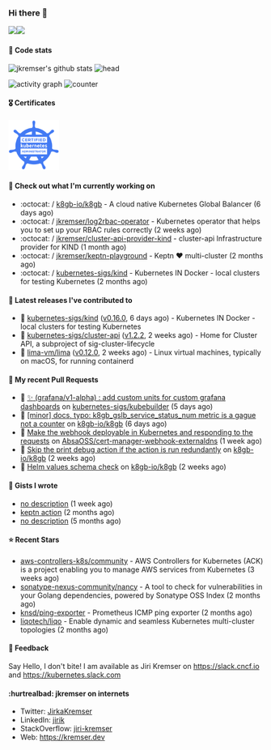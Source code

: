 ### Hi there 👋

 <img src="./b.gif" width="300px"><img src="./b.gif" width="300px">

#### 📱 Code stats

![jkremser's github stats](https://github-readme-stats.vercel.app/api?username=jkremser&count_private=true&show_icons=true&hide_border=false&theme=tokyonight&title_color=5bcdec&bg_color=0d1117&border_radius=false) ![head](https://user-images.githubusercontent.com/535866/175570014-71166aaa-95f7-4a4f-869c-93a16481de4e.jpeg)


![activity graph](https://activity-graph.herokuapp.com/graph?username=jkremser&theme=react-dark)
![counter](https://komarev.com/ghpvc/?username=jkremser&color=5bcdec&style=for-the-badge)

#### 🎖 Certificates
<p align="left"><a href="https://www.credly.com/badges/8ca716d9-fa9b-42e6-b4a1-ad043baf5396/public_url">
<img src="https://raw.githubusercontent.com/cncf/artwork/master/other/cka/color/kubernetes-cka-color.png" alt="https://www.credly.com/badges/8ca716d9-fa9b-42e6-b4a1-ad043baf5396/public_url" width="100" height="100"/> </a>
</p>

#### 👷 Check out what I'm currently working on

- :octocat: / [k8gb-io/k8gb](https://github.com/k8gb-io/k8gb) - A cloud native Kubernetes Global Balancer (6 days ago)
- :octocat: / [jkremser/log2rbac-operator](https://github.com/jkremser/log2rbac-operator) - Kubernetes operator that helps you to set up your RBAC rules correctly (2 weeks ago)
- :octocat: / [jkremser/cluster-api-provider-kind](https://github.com/jkremser/cluster-api-provider-kind) - cluster-api Infrastructure provider for KIND (1 month ago)
- :octocat: / [jkremser/keptn-playground](https://github.com/jkremser/keptn-playground) - Keptn ♥ multi-cluster (2 months ago)
- :octocat: / [kubernetes-sigs/kind](https://github.com/kubernetes-sigs/kind) - Kubernetes IN Docker - local clusters for testing Kubernetes (2 months ago)

#### 🔭 Latest releases I've contributed to

- 🎉 [kubernetes-sigs/kind](https://github.com/kubernetes-sigs/kind) ([v0.16.0](https://github.com/kubernetes-sigs/kind/releases/tag/v0.16.0), 6 days ago) - Kubernetes IN Docker - local clusters for testing Kubernetes
- 🎉 [kubernetes-sigs/cluster-api](https://github.com/kubernetes-sigs/cluster-api) ([v1.2.2](https://github.com/kubernetes-sigs/cluster-api/releases/tag/v1.2.2), 2 weeks ago) - Home for Cluster API, a subproject of sig-cluster-lifecycle
- 🎉 [lima-vm/lima](https://github.com/lima-vm/lima) ([v0.12.0](https://github.com/lima-vm/lima/releases/tag/v0.12.0), 2 weeks ago) - Linux virtual machines, typically on macOS, for running containerd

#### 🔨 My recent Pull Requests

- 💪 [:sparkles: (grafana/v1-alpha) : add custom units for custom grafana dashboards](https://github.com/kubernetes-sigs/kubebuilder/pull/2965) on [kubernetes-sigs/kubebuilder](https://github.com/kubernetes-sigs/kubebuilder) (5 days ago)
- 💪 [[minor] docs, typo: k8gb_gslb_service_status_num metric is a gague not a counter](https://github.com/k8gb-io/k8gb/pull/957) on [k8gb-io/k8gb](https://github.com/k8gb-io/k8gb) (6 days ago)
- 💪 [Make the webhook deployable in Kubernetes and responding to the requests](https://github.com/AbsaOSS/cert-manager-webhook-externaldns/pull/1) on [AbsaOSS/cert-manager-webhook-externaldns](https://github.com/AbsaOSS/cert-manager-webhook-externaldns) (1 week ago)
- 💪 [Skip the print debug action if the action is run redundantly](https://github.com/k8gb-io/k8gb/pull/952) on [k8gb-io/k8gb](https://github.com/k8gb-io/k8gb) (2 weeks ago)
- 💪 [Helm values schema check](https://github.com/k8gb-io/k8gb/pull/950) on [k8gb-io/k8gb](https://github.com/k8gb-io/k8gb) (2 weeks ago)

#### 📓 Gists I wrote

- [no description](https://gist.github.com/a51bd080b2050aeed8479f1a8c2a686c) (1 week ago)
- [keptn action](https://gist.github.com/4b9355e26643217f318fe37faa9ce444) (2 months ago)
- [no description](https://gist.github.com/a8143384049b171d4e64c5aeb6da4793) (5 months ago)

#### ⭐ Recent Stars

- [aws-controllers-k8s/community](https://github.com/aws-controllers-k8s/community) - AWS Controllers for Kubernetes (ACK) is a project enabling you to manage AWS services from Kubernetes (3 weeks ago)
- [sonatype-nexus-community/nancy](https://github.com/sonatype-nexus-community/nancy) - A tool to check for vulnerabilities in your Golang dependencies, powered by Sonatype OSS Index (2 months ago)
- [knsd/ping-exporter](https://github.com/knsd/ping-exporter) - Prometheus ICMP ping exporter (2 months ago)
- [liqotech/liqo](https://github.com/liqotech/liqo) - Enable dynamic and seamless Kubernetes multi-cluster topologies (2 months ago)

#### 💬 Feedback

Say Hello, I don't bite! I am available as Jiri Kremser on https://slack.cncf.io and https://kubernetes.slack.com


#### :hurtrealbad: jkremser on internets

- Twitter: <a href="https://twitter.com/JirkaKremser">JirkaKremser</a>
- LinkedIn: <a href="https://www.linkedin.com/in/jirik/">jirik</a>
- StackOverflow: <a href="https://stackoverflow.com/users/1594980/jiri-kremser">jiri-kremser</a>
- Web: https://kremser.dev